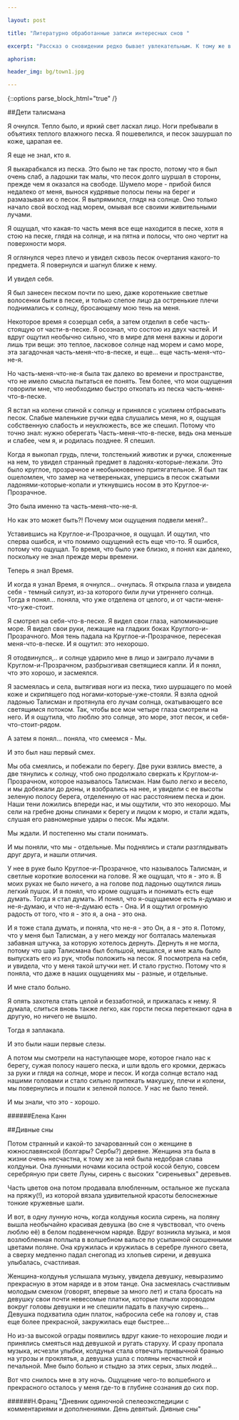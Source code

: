 ```yaml
---

layout: post

title: "Литературно обработанные записи интересных снов "

excerpt: "Рассказ о сновидении редко бывает увлекательным. К тому же в интернете есть множество специализированных сайтов с большими базами записей снов. Хочется попробовать излагать сны не просто в виде рассказов о виденном и пережитом в сновидениях, а как-то по другому"

aphorism:

header_img: bg/town1.jpg

---
```


{::options parse_block_html="true" /}
<div class="zebra">
<div class="zebra__item section">
##Дети талисмана

Я очнулся. Тепло было, и яркий свет ласкал лицо. Ноги пребывали в объятиях теплого влажного песка. Я пошевелился, и песок зашуршал по коже, царапая ее.

Я еще не знал, кто я.

Я выкарабкался из песка. Это было не так просто, потому что я был очень слаб, а ладошки так малы, что песок долго шуршал в стороны, прежде чем я оказался на свободе. Шумело море - прибой бился недалеко от меня, вынося кудрявые полосы пены на берег и размазывая их о песок. Я выпрямился, глядя на солнце. Оно только начало свой восход над морем, омывая все своими живительными лучами.

Я ощущал, что какая-то часть меня все еще находится в песке, хотя я стою на песке, глядя на солнце, и на пятна и полосы, что оно чертит на поверхности моря.

Я оглянулся через плечо и увидел сквозь песок очертания какого-то предмета. Я повернулся и шагнул ближе к нему.

И увидел себя.

Я был занесен песком почти по шею, даже коротенькие светлые волосенки были в песке, и только слепое лицо да остренькие плечи поднимались к солнцу, бросающему мою тень на меня.

Некоторое время я созерцал себя, а затем отделил в себе часть-стоящую от части-в-песке. Я осознал, что состою из двух частей. И вдруг ощутил необычно сильно, что в мире для меня важны и дороги лишь три вещи: это теплое, ласковое солнце над морем и само море, эта загадочная часть-меня-что-в-песке, и еще... еще часть-меня-что-не-я.

Но часть-меня-что-не-я была так далеко во времени и пространстве, что не имело смысла пытаться ее понять. Тем более, что мои ощущения говорили мне, что необходимо быстро откопать из песка часть-меня-что-в-песке.

Я встал на колени спиной к солнцу и принялся с усилием отбрасывать песок. Слабые маленькие ручки едва слушались меня, но я, ощущая собственную слабость и неуклюжесть, все же спешил. Потому что точно знал: нужно оберегать Часть-меня-что-в-песке, ведь она меньше и слабее, чем я, и родилась позднее. Я спешил.

Когда я выкопал грудь, плечи, толстенький животик и ручки, сложенные на нем, то увидел странный предмет в ладонях-которые-лежали. Это было круглое, прозрачное и необыкновенно притягательное. Я был так ошеломлен, что замер на четвереньках, упершись в песок сжатыми ладонями-которые-копали и уткнувшись носом в это Круглое-и-Прозрачное.

Это была именно та часть-меня-что-не-я.

Но как это может быть?! Почему мои ощущения подвели меня?..

Уставившись на Круглое-и-Прозрачное, я ощущал. И ощутил, что сперва ошибся, и что помимо ощущений есть еще что-то. Я ошибся, потому что ощущал. То время, что было уже близко, я понял как далеко, поскольку не знал прежде меры времени.

Теперь я знал Время.

И когда я узнал Время, я очнулся... очнулась. Я открыла глаза и увидела себя - темный силуэт, из-за которого били лучи утреннего солнца. Тогда я понял... поняла, что уже отделена от целого, и от части-меня-что-уже-стоит.

Я смотрел на себя-что-в-песке. Я видел свои глаза, напоминающие море. Я видел свои руки, лежащие на гладких боках Круглого-и-Прозрачного. Моя тень падала на Круглое-и-Прозрачное, пересекая меня-что-в-песке. И я ощутил: это нехорошо.

Я отодвинулся,.. и солнце ударило мне в лицо и заиграло лучами в Круглом-и-Прозрачном, разбрызгивая светящиеся капли. И я понял, что это хорошо, и засмеялся.

Я засмеялась и села, вытягивая ноги из песка, тихо шуршащего по моей коже и скрипящего под ногами-которые-уже-стояли. Я взяла одной ладонью Талисман и протянула его лучам солнца, окатывающего все светящимся потоком. Так, чтобы все мои четыре глаза смотрели на него. И я ощутила, что люблю это солнце, это море, этот песок, и себя-что-стоит-рядом.

А затем я понял... поняла, что смеемся - Мы.

И это был наш первый смех.

Мы оба смеялись, и побежали по берегу. Две руки взялись вместе, а две тянулись к солнцу, чтоб оно продолжало сверкать к Круглом-и-Прозрачном, которое называлось Талисман. Нам было легко и весело, и мы добежали до дюны, и взобрались на нее, и увидели с ее высоты зеленую полосу берега, отделенную от нас расстоянием песка и дюн. Наши тени ложились впереди нас, и мы ощутили, что это нехорошо. Мы сели на гребне дюны спинами к берегу и лицом к морю, и стали ждать, слушая его равномерные удары о песок. Мы ждали.

Мы ждали. И постепенно мы стали понимать.

И мы поняли, что мы - отдельные. Мы поднялись и стали разглядывать друг друга, и нашли отличия.

У нее в руке было Круглое-и-Прозрачное, что называлось Талисман, и светлые короткие волосенки на голове. Я же ощущал, что я - это я. В моих руках не было ничего, а на голове под ладонью ощутился лишь легкий пушок. И я понял, что кроме ощущать и понимать есть еще думать. Тогда я стал думать. И понял, что я-ощущаемое есть я-думаю и не-я-думаю, и что не-я-думаю есть - Она. И я ощутил огромную радость от того, что я - это я, а она - это она.

И я тоже стала думать, и поняла, что не-я - это Он, а я - это я. Потому, что у меня был Талисман, а у него между ног болталась маленькая забавная штучка, за которую хотелось дернуть. Дернуть я не могла, потому что шар Талисмана был большой, мешался, и мне жаль было выпускать его из рук, чтобы положить на песок. Я посмотрела на себя, и увидела, что у меня такой штучки нет. И стало грустно. Потому что я поняла, что даже в наших ощущениях мы - разные, и отдельные.

И мне стало больно.

Я опять захотела стать целой и беззаботной, и прижалась к нему. Я думала, слиться вновь также легко, как горсти песка перетекают одна в другую, но ничего не вышло.

Тогда я заплакала.

И это были наши первые слезы.

А потом мы смотрели на наступающее море, которое гнало нас к берегу, сужая полосу нашего песка, и шли вдоль его кромки, держась за руки и глядя на солнце, море и песок. И когда солнце встало над нашими головами и стало сильно припекать макушку, плечи и колени, мы повернулись и пошли к зеленой полосе. У нас не было теней.

И мы знали, что это - хорошо.

######Елена Канн

</div>
<div class="zebra__item section">

##Дивные сны

Потом странный и какой-то зачарованный сон о женщине в южнославянской (болгары? Сербы?) деревне. Женщина эта была в жизни очень несчастна, к тому же за ней была недобрая слава колдуньи. Она лунными ночами косила острой косой белую, совсем серебряную при свете Луны, сирень с высоких "сиреньевых" деревьев. 

Часть цветов она потом продавала влюбленным, остальное же пускала на пряжу(!), из которой вязала удивительной красоты белоснежные тонкие кружевные шали. 

И вот, в одну лунную ночь, когда колдунья косила сирень, на поляну вышла необычайно красивая девушка (во сне я чувствовал, что очень люблю её) в белом подвенечном наряде. Вдруг возникла музыка, и моя возлюбленная поплыла в волшебном вальсе по усыпанной скошенными цветами поляне. Она кружилась и кружилась в серебре лунного света, а сверху медленно падал снегопад из хлопьев сирени, и девушка улыбалась, счастливая. 

Женщина-колдунья услышала музыку, увидела девушку, невыразимо прекрасную в этом наряде и в этом танце. Она засмеялась счастливым молодым смехом (говорят, впервые за много лет) и стала бросать на девушку свои почти невесомые платки, которые плыли хороводом вокруг головы девушки и не спешили падать в пахучую сирень... Девушка подхватила один платок, набросила себе на голову и, став еще более прекрасной, закружилась еще быстрее... 

Но из-за высокой ограды появились вдруг какие-то нехорошие люди и принялись смеяться над девушкой и ругать старуху. И сразу пропала музыка, исчезли улыбки, колдунья стала отвечать привычной бранью на угрозы и проклятья, а девушка ушла с поляны несчастной и печальной. Мне было больно и стыдно за этих серых, злых людей...

Вот что снилось мне в эту ночь. Ощущение чего-то волшебного и прекрасного осталось у меня где-то в глубине сознания до сих пор.

######Н.Франц "Дневник одиночной спелеоэкспедиции с комментариями и дополнениями. День девятый. Дивные сны"
</div>



